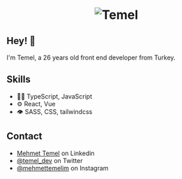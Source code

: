 
<h1 align="center">
  <img src="https://res.cloudinary.com/dv4i7j6jq/image/upload/v1631990376/_3dtext2gif_jbosodrzkauc_tlakon.gif" alt="Temel" />
</h1>

## Hey! 👋
I'm Temel, a 26 years old front end developer from Turkey.

## Skills
- 👨‍💻 TypeScript, JavaScript
- ⚙️ React, Vue
- 👁️ SASS, CSS, tailwindcss


## Contact
- [Mehmet Temel](https://www.linkedin.com/in/mehmet-temel-201bb2ba/) on Linkedin
- [@temel_dev](https://twitter.com/temel_dev) on Twitter
- [@mehmettemelim](https://www.instagram.com/mehmettemelim) on Instagram

